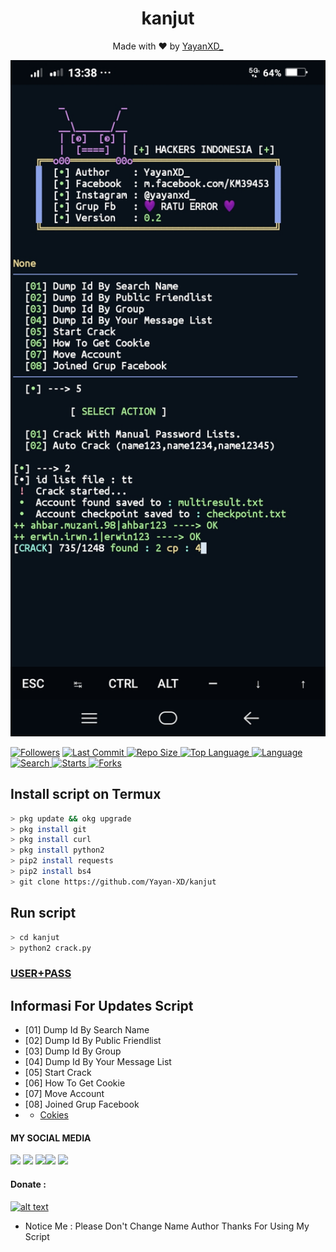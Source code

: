 <h1 align="center">
  kanjut
</h1>
</div>
<p align="center">
  Made with ❤️ by <a href="https://www.facebook.com/KM39453">YayanXD_</a>
</p>
<p align="center">
 <img src="https://github.com/Yayan-XD/kanjut/blob/main/cindy/Screenshot.jpg" width="640" title="Menu" alt="Menu">
</p>

<a href="https://github.com/Yayan-XD/followers">
<img title="Followers" src="https://img.shields.io/github/followers/Yayan-XD?label=Followers&color=blue&style=flat-square"></a>
<a href="https://github.com/Yayan-XD/termux-style/stargazers/">
  <a href="https://github.com/Yayan-XD/kanjut">
    <img alt="Last Commit" src="https://img.shields.io/github/last-commit/Yayan-XD/kanjut.svg"/>
  </a>
<a href="https://github.com/Yayan-XD/kanjut">
    <img alt="Repo Size" src="https://img.shields.io/github/repo-size/Yayan-XD/kanjut.svg"/>
  </a>

 <a href="https://github.com/Yayan-XD/kanjut">
    <img alt="Top Language" src="https://img.shields.io/github/languages/top/Yayan-XD/kanjut.svg"/>
  </a>
  <a href="https://github.com/Yayan-XD/kanjut">
    <img alt="Language" src="https://img.shields.io/github/languages/count/Yayan-XD/kanjut.svg"/>
  </a>
  <a href="https://github.com/Yayan-XD/kanjut">
    <img alt="Search" src="https://img.shields.io/github/search/Yayan-XD/Craker/kanjut.svg"/>
  </a>
  <a href="https://github.com/Yayan-XD/kanjut">
    <img alt="Starts" src="https://img.shields.io/github/stars/Yayan-XD/kanjut.svg"/>
  </a>
  <a href="https://github.com/Yayan-XD/kanjut">
    <img alt="Forks" src="https://img.shields.io/github/forks/Yayan-XD/kanjut.svg"/>
  </a>
</div>
<p align="center">

## Install script on Termux
```bash
> pkg update && okg upgrade
> pkg install git
> pkg install curl
> pkg install python2
> pip2 install requests
> pip2 install bs4
> git clone https://github.com/Yayan-XD/kanjut
```

## Run script
```bash
> cd kanjut
> python2 crack.py
```
### [USER+PASS](https://github.com/Yayan-XD/kanjut/blob/main/cindy/user%2Bpass.txt)

## Informasi For Updates Script
* [01] Dump Id By Search Name
* [02] Dump Id By Public Friendlist
* [03] Dump Id By Group
* [04] Dump Id By Your Message List
* [05] Start Crack
* [06] How To Get Cookie
* [07] Move Account
* [08] Joined Grup Facebook
*   - [Cokies](https://youtu.be/BdNA1mCT-Uo)

#### MY SOCIAL MEDIA

[![](https://img.shields.io/badge/Github-black?logo=Github&logoColor=black&labelColor=white)](https://github.com/Yayan-XD) [![](https://img.shields.io/badge/Twitter-blue?logo=Twitter&logoColor=White&labelColor=white)](https://mobile.twitter.com/moch_xd)
[![](https://img.shields.io/badge/Facebook-blue?logo=Facebook&logoColor=blue&labelColor=white)](https://www.facebook.com/KM39453)[![](https://img.shields.io/badge/Instagram-red?logo=Instagram&logoColor=red&labelColor=white)](https://www.instagram.com/yayanxd_/) [![](https://img.shields.io/badge/Whatsapp-CHAT-red?logo=Whatsapp&logoColor=Brightgreen&labelColor=white)](https://wa.me/6285603036683?text=Asalamualaikum+bang)

#### Donate :

<a href="https://saweria.co/YayanXD"><img src="https://upload.wikimedia.org/wikipedia/commons/7/72/Logo_dana_blue.svg" alt="alt text" width="80" height="80"></a> &nbsp;&nbsp;

* Notice Me : Please Don't Change Name Author
Thanks For Using My Script
